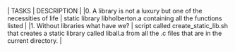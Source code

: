 | TASKS | DESCRIPTION | |0. A library is not a luxury but one of the necessities of life | static library libholberton.a containing all the functions listed | |1. Without libraries what have we? | script called create_static_lib.sh that creates a static library called liball.a from all the .c files that are in the current directory. |

